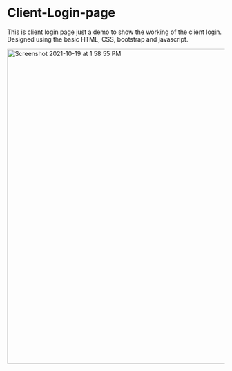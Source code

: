 # Client-Login-page
This is client login page just a demo to show the working of the client login.
Designed using the basic HTML, CSS, bootstrap and javascript.


<img width="728" alt="Screenshot 2021-10-19 at 1 58 55 PM" src="https://user-images.githubusercontent.com/85864291/137872886-cbae5e9e-f8dd-49ff-89c0-0f4e76ebb01a.png">
